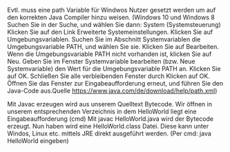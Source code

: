


Evtl. muss eine path Variable für Windwos Nutzer gesetzt werden um auf den korrekten Java Compiler hinzu weisen. 
(Windows 10 und Windows 8
Suchen Sie in der Suche, und wählen Sie dann: System (Systemsteuerung)
Klicken Sie auf den Link Erweiterte Systemeinstellungen.
Klicken Sie auf Umgebungsvariablen. Suchen Sie im Abschnitt Systemvariablen die Umgebungsvariable PATH, und wählen Sie sie. Klicken Sie auf Bearbeiten. Wenn die Umgebungsvariable PATH nicht vorhanden ist, klicken Sie auf Neu.
Geben Sie im Fenster Systemvariable bearbeiten (bzw. Neue Systemvariable) den Wert für die Umgebungsvariable PATH an. Klicken Sie auf OK. Schließen Sie alle verbleibenden Fenster durch Klicken auf OK.
Öffnen Sie das Fenster zur Eingabeaufforderung erneut, und führen Sie den Java-Code aus.Quelle https://www.java.com/de/download/help/path.xml) 


Mit Javac erzeugen wird aus unserem Quelltext Bytecode. Wir öffnen in unserem entsprechenden Verzeichnis in dem HelloWorld liegt eine Eingabeaufforderung (cmd)
Mit javac HelloWorld.java wird der Bytecode erzeugt. Nun haben wird eine HelloWorld.class Datei. Diese kann unter Windos, Linux etc. mittels JRE direkt ausgeführt werden. (Per cmd: java HelloWorld eingeben)









